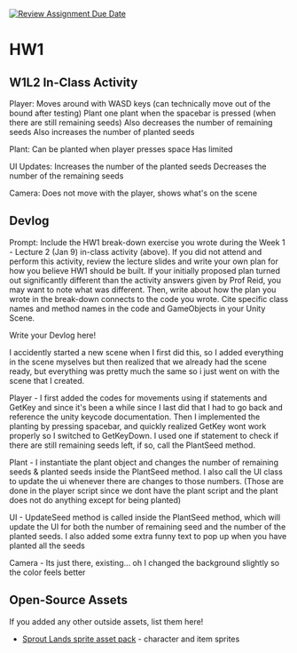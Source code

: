 [![Review Assignment Due Date](https://classroom.github.com/assets/deadline-readme-button-22041afd0340ce965d47ae6ef1cefeee28c7c493a6346c4f15d667ab976d596c.svg)](https://classroom.github.com/a/MjLLqDcN)
# HW1
## W1L2 In-Class Activity

Player:
Moves around with WASD keys (can technically move out of the bound after testing)
Plant one plant when the spacebar is pressed (when there are still remaining seeds)
Also decreases the number of remaining seeds
Also increases the number of planted seeds

Plant:
Can be planted when player presses space
Has limited 

UI
Updates:
Increases the number of the planted seeds
Decreases the number of the remaining seeds

Camera:
Does not move with the player, shows what's on the scene

## Devlog
Prompt: Include the HW1 break-down exercise you wrote during the Week 1 - Lecture 2 (Jan 9) in-class activity (above). If you did not attend and perform this activity, review the lecture slides and write your own plan for how you believe HW1 should be built. If your initially proposed plan turned out significantly different than the activity answers given by Prof Reid, you may want to note what was different. Then, write about how the plan you wrote in the break-down connects to the code you wrote. Cite specific class names and method names in the code and GameObjects in your Unity Scene.


Write your Devlog here!

I accidently started a new scene when I first did this, so I added everything in the scene myselves but then realized that we already had the scene ready, but everything was pretty much the same so i just went on with the scene that I created.

Player - I first added the codes for movements using if statements and GetKey and since it's been a while since I last did that I had to go back and reference the unity keycode documentation. Then I implemented the planting by pressing spacebar, and quickly realized GetKey wont work properly so I switched to GetKeyDown. I used one if statement to check if there are still remaining seeds left, if so, call the PlantSeed method.

Plant - I instantiate the plant object and changes the number of remaining seeds & planted seeds inside the PlantSeed method. I also call the UI class to update the ui whenever there are changes to those numbers. (Those are done in the player script since we dont have the plant script and the plant does not do anything except for being planted)

UI - UpdateSeed method is called inside the PlantSeed method, which will update the UI for both the number of remaining seed and the number of the planted seeds. I also added some extra funny text to pop up when you have planted all the seeds 

Camera - Its just there, existing... oh I changed the background slightly so the color feels better

## Open-Source Assets
If you added any other outside assets, list them here!
- [Sprout Lands sprite asset pack](https://cupnooble.itch.io/sprout-lands-asset-pack) - character and item sprites
